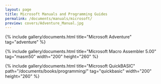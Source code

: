 ```yaml
---
layout: page
title: Microsoft Manuals and Programming Guides
permalink: /documents/manuals/microsoft/
preview: covers/Adventure_Manual.jpg
---
```


{% include gallery/documents.html title="Microsoft Adventure" tag="adventure" %}

{% include gallery/documents.html title="Microsoft Macro Assembler 5.00" tag="masm50" width="200" height="260" %}

{% include gallery/documents.html title="Microsoft QuickBASIC" path="/documents/books/programming/" tag="quickbasic" width="200" height="260" %}
